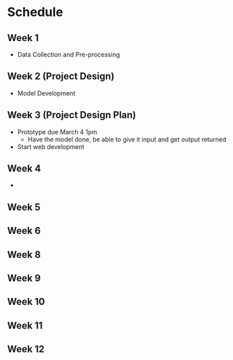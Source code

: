 # Schedule

## Week 1
- Data Collection and Pre-processing

## Week 2 (Project Design)
- Model Development

## Week 3 (Project Design Plan)
- Prototype due March 4 1pm
    - Have the model done, be able to give it input and get output returned
- Start web development 

## Week 4
- 

## Week 5

## Week 6

## Week 8

## Week 9

## Week 10

## Week 11

## Week 12
